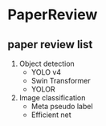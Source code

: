 # PaperReview
## paper review list

1.	Object detection
    - YOLO v4
    - Swin Transformer
    - YOLOR
2.	Image classification
    - Meta pseudo label
    - Efficient net



